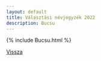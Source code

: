 ```yaml
---
layout: default
title: Választási névjegyzék 2022
description: Bucsu
---
```


{% include Bucsu.html %}

[Vissza](./)